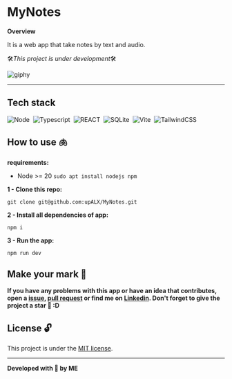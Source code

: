 # MyNotes

**Overview**

It is a web app that take notes by text and audio.

🛠️*This project is under development*🛠️

![giphy](https://github.com/upALX/All-Assets/blob/main/construction-little-girl.webp)

---

## Tech stack

![Node](https://img.shields.io/badge/-Node-05122A?style=flat&logo=node.js)&nbsp;
![Typescript](https://img.shields.io/badge/-Typescript-05122A?style=flat&logo=typescript)&nbsp;
![REACT](https://img.shields.io/badge/-React-05122A?style=flat&logo=react)&nbsp;
![SQLite](https://img.shields.io/badge/-SQLite-05122A?style=flat&logo=sqlite)&nbsp;
![Vite](https://img.shields.io/badge/-Vite-05122A?style=flat&logo=vite)&nbsp;
![TailwindCSS](https://img.shields.io/badge/-TailwindCSS-05122A?style=flat&logo=tailwindcss)&nbsp;

## How to use 🫁

**requirements:**
  - Node >= 20 ``sudo apt install nodejs npm``

**1 - Clone this repo:**
```
git clone git@github.com:upALX/MyNotes.git
```

**2 - Install all dependencies of app:**
```
npm i
```

**3 - Run the app:**
```
npm run dev
```

## Make your mark :triangular_flag_on_post:   

**If you have any problems with this app or have an idea that contributes, open a [issue](https://github.com/upALX/MyNotes/issues), [pull request](https://github.com/upALX/MyNotes/pulls) or find me on [Linkedin](https://www.linkedin.com/in/alxinc/). Don't forget to give the project a star 🌟 :D**

## License :unlock:

This project is under the [MIT license](https://github.com/upALX/MyNotes/blob/main/LICENSE).

---

**Developed with 💜 by ME**
